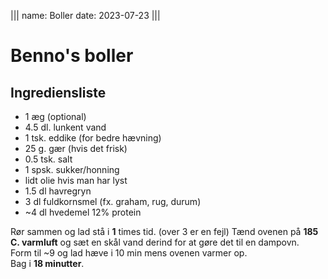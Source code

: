 |||
name: Boller
date: 2023-07-23
|||

# Benno's boller

## Ingrediensliste
- 1 æg (optional)
- 4.5 dl. lunkent vand
- 1 tsk. eddike (for bedre hævning)
- 25 g. gær (hvis det frisk)
- 0.5 tsk. salt
- 1 spsk. sukker/honning
- lidt olie hvis man har lyst
- 1.5 dl havregryn
- 3 dl fuldkornsmel (fx. graham, rug, durum)
- ~4 dl hvedemel 12% protein

Rør sammen og lad stå i **1** times tid. (over 3 er en fejl)
Tænd ovenen på **185 C. varmluft** og sæt en skål vand derind for at gøre det til en dampovn.  
Form til ~9 og lad hæve i 10 min mens ovenen varmer op.  
Bag i **18 minutter**.
